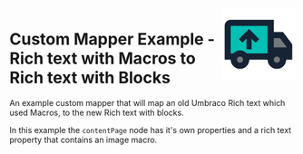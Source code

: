 <img src="./../../images/UmbracoMigratorTarget_Logo.png" alt="Method4.UmbracoMigrator.Target Logo" title="Method4.UmbracoMigrator.Target Logo" height="130" align="right">

# Custom Mapper Example - Rich text with Macros to Rich text with Blocks

An example custom mapper that will map an old Umbraco Rich text which used Macros, to the new Rich text with blocks.

In this example the `contentPage` node has it's own properties and a rich text property that contains an image macro.